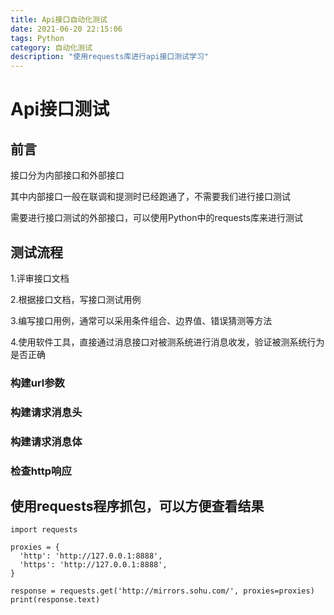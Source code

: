```yaml
---
title: Api接口自动化测试
date: 2021-06-20 22:15:06
tags: Python
category: 自动化测试
description: "使用requests库进行api接口测试学习"
---
```

# Api接口测试

## 前言

接口分为内部接口和外部接口

其中内部接口一般在联调和提测时已经跑通了，不需要我们进行接口测试

需要进行接口测试的外部接口，可以使用Python中的requests库来进行测试

## 测试流程

1.评审接口文档

2.根据接口文档，写接口测试用例

3.编写接口用例，通常可以采用条件组合、边界值、错误猜测等方法

4.使用软件工具，直接通过消息接口对被测系统进行消息收发，验证被测系统行为是否正确

### 构建url参数


### 构建请求消息头


### 构建请求消息体


### 检查http响应


## 使用requests程序抓包，可以方便查看结果

```
import requests

proxies = {
  'http': 'http://127.0.0.1:8888',
  'https': 'http://127.0.0.1:8888',
}

response = requests.get('http://mirrors.sohu.com/', proxies=proxies)
print(response.text)

```



